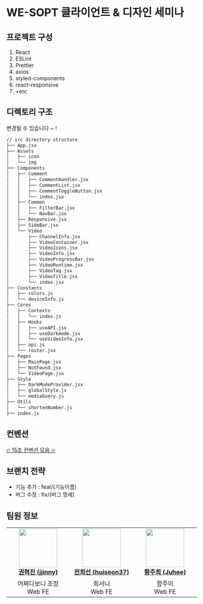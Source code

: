 # WE-SOPT 클라이언트 & 디자인 세미나

## 프로젝트 구성

1. React
2. ESLint
3. Prettier
4. axios
5. styled-components
6. react-responsive
7. +etc

## 디렉토리 구조

변경될 수 있습니다 ~ !

```bash
// src directory structure
├── App.jsx
├── Assets
│   ├── icon
│   └── img
├── Components
│   ├── Comment
│   │   ├── CommentHandler.jsx
│   │   ├── CommentList.jsx
│   │   ├── CommentToggleButton.jsx
│   │   └── index.jsx
│   ├── Common
│   │   ├── FilterBar.jsx
│   │   └── NavBar.jsx
│   ├── Responsive.jsx
│   ├── SideBar.jsx
│   └── Video
│       ├── ChannelInfo.jsx
│       ├── VideoContainer.jsx
│       ├── VideoIcons.jsx
│       ├── VideoInfo.jsx
│       ├── VideoProgressBar.jsx
│       ├── VideoRuntime.jsx
│       ├── VideoTag.jsx
│       ├── VideoTitle.jsx
│       └── index.jsx
├── Constants
│   ├── colors.js
│   └── deviceInfo.js
├── Cores
│   ├── Contexts
│   │   └── index.js
│   ├── Hooks
│   │   ├── useAPI.jsx
│   │   ├── useDarkmode.jsx
│   │   └── useVideoInfo.jsx
│   ├── api.js
│   └── router.jsx
├── Pages
│   ├── MainPage.jsx
│   ├── NotFound.jsx
│   └── VideoPage.jsx
├── Style
│   ├── DarkModeProvider.jsx
│   ├── globalStyle.js
│   └── mediaQuery.js
├── Utils
│   └── shortenNumber.js
├── index.js
``` 

## 컨벤션

[:fire: 15조 컨벤션 모음 :fire:](https://github.com/sopt-CwithD-15/frontend/issues)

## 브랜치 전략

- 기능 추가 : feat/(기능이름)
- 버그 수정 : fix/(버그 명세)

## 팀원 정보
<table>
    <tr align="center">
        <td style="min-width: 150px;">
            <a href="https://github.com/KimKwon">
              <img src="https://github.com/KimKwon.png" width="100">
              <br />
              <b>권혁진 (jjinny)</b>
            </a>
        </td>
        <td style="min-width: 150px;">
            <a href="https://github.com/huiseon37">
              <img src="https://github.com/huiseon37.png" width="100">
              <br />
              <b>전희선 (huiseon37)</b>
            </a> 
        </td>
        <td style="min-width: 150px;">
            <a href="https://github.com/Juhee-Hwang">
              <img src="https://github.com/Juhee-Hwang.png" width="100">
              <br />
              <b>황주희 (Juhee)</b>
            </a> 
        </td>
    </tr>
    <tr align="center">
        <td>
            어쩌다보니 조장 <br/>
            Web FE
        </td>
        <td>
            희서니 <br />
            Web FE
        </td>
        <td>
            함주이 <br />
            Web FE
        </td>
    </tr>
</table>

